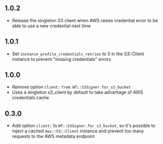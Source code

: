 ## 1.0.2
* Release the singleton S3 client when AWS raises credential error to be able to use a new credential next time

## 1.0.1
* Set `instance_profile_credentials_retries` to 5 in the S3::Client instance to prevent "missing credentials" errors

## 1.0.0
* Remove option `client:` `from WT::S3Signer.for_s3_bucket`
* Uses a singleton s3_client by default to take advantage of AWS credentials cache

## 0.3.0
* Add option `client:` to `WT::S3Signer.for_s3_bucket`, so it's possible to inject a cached `Aws::S3::Client` instance and prevent too many requests to the AWS metadata endpoint
